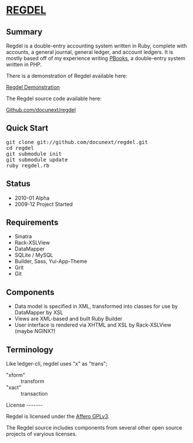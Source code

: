 [REGDEL](http://www.regdel.com/)
========

Summary
-------

Regdel is a double-entry accounting system written in Ruby, complete with
accounts, a general journal, general ledger, and account ledgers. It is mostly
based off of my experience writing [PBooks](http://www.pbooks.org), a
double-entry system written in PHP.

There is a demonstration of Regdel available here:

[Regdel Demonstration](http://www.regdel.com/demo/regdel/)

The Regdel source code available here:

[Github.com/docunext/regdel](http://github.com/docunext/regdel)


Quick Start
-----------

<pre class="sh_sh">
git clone git://github.com/docunext/regdel.git
cd regdel
git submodule init
git submodule update
ruby regdel.rb
</pre>


Status
------

* 2010-01 Alpha
* 2009-12 Project Started


Requirements
------------

* Sinatra
* Rack-XSLView
* DataMapper
* SQLite / MySQL
* Builder, Sass, Yui-App-Theme
* Grit
* Git


Components
----------

* Data model is specified in XML, transformed into classes for use by DataMapper
by XSL
* Views are XML-based and built Ruby Builder
* User interface is rendered via XHTML and XSL by Rack-XSLView (maybe NGINX?)


Terminology
-----------

Like ledger-cli, regdel uses "x" as "trans";

<dl>
<dt>"xform"</dt>
<dd>transform</dd>
<dt>"xact"</dt>
<dd>transaction</dd>
</dl>
License
-------

Regdel is licensed under the [Affero GPLv3](http://www.fsf.org/licensing/licenses/agpl-3.0.html).

The Regdel source includes components from several other open source projects
of varyious licenses.
